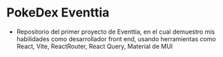 # PokeDex Eventtia

- Repositorio del primer proyecto de Eventtia, en el cual demuestro mis habilidades como desarrollador front end, usando herramientas como React, Vite, ReactRouter, React Query, Material de MUI
